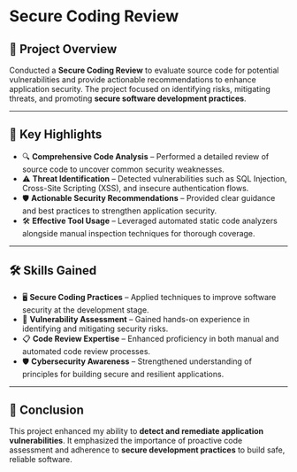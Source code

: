 # Secure Coding Review

## 📌 Project Overview  
Conducted a **Secure Coding Review** to evaluate source code for potential vulnerabilities and provide actionable recommendations to enhance application security. The project focused on identifying risks, mitigating threats, and promoting **secure software development practices**.  

---  

## 🔑 Key Highlights  
- 🔍 **Comprehensive Code Analysis** – Performed a detailed review of source code to uncover common security weaknesses.  
- ⚠️ **Threat Identification** – Detected vulnerabilities such as SQL Injection, Cross-Site Scripting (XSS), and insecure authentication flows.  
- 🛡 **Actionable Security Recommendations** – Provided clear guidance and best practices to strengthen application security.  
- 🛠 **Effective Tool Usage** – Leveraged automated static code analyzers alongside manual inspection techniques for thorough coverage.  

---  

## 🛠 Skills Gained  
- 🖥 **Secure Coding Practices** – Applied techniques to improve software security at the development stage.  
- 🔎 **Vulnerability Assessment** – Gained hands-on experience in identifying and mitigating security risks.  
- 📋 **Code Review Expertise** – Enhanced proficiency in both manual and automated code review processes.  
- 🛡 **Cybersecurity Awareness** – Strengthened understanding of principles for building secure and resilient applications.  

---  

## 🏁 Conclusion  
This project enhanced my ability to **detect and remediate application vulnerabilities**. It emphasized the importance of proactive code assessment and adherence to **secure development practices** to build safe, reliable software.  
